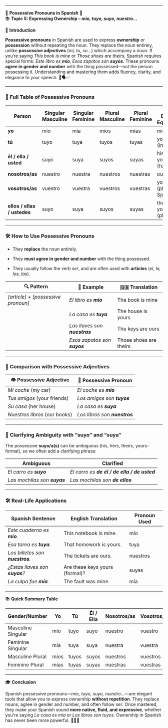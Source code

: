 
---
🌟 **Possessive Pronouns in Spanish** 🌟  
📚 **Topic 5: Expressing Ownership – _mío, tuyo, suyo, nuestro..._**

📘 **Introduction**

**Possessive pronouns** in Spanish are used to express **ownership** or **possession** without repeating the noun. They replace the noun entirely, unlike **possessive adjectives** (_mi, tu, su..._) which accompany a noun. If you’re saying _This book is mine_ or _Those shoes are theirs_, Spanish requires special forms: _Este libro es **mío**_, _Esos zapatos son **suyos**_. These pronouns **agree in gender and number** with the thing possessed—not the person possessing it. Understanding and mastering them adds fluency, clarity, and elegance to your speech. 🎁🗣️✅

---

### 📘 **Full Table of Possessive Pronouns**

|Person|Singular Masculine|Singular Feminine|Plural Masculine|Plural Feminine|🇬🇧 English Equivalent|
|---|---|---|---|---|---|
|**yo**|mío|mía|míos|mías|mine|
|**tú**|tuyo|tuya|tuyos|tuyas|yours (informal)|
|**él / ella / usted**|suyo|suya|suyos|suyas|his, hers, yours (formal)|
|**nosotros/as**|nuestro|nuestra|nuestros|nuestras|ours|
|**vosotros/as**|vuestro|vuestra|vuestros|vuestras|yours (plural, Spain)|
|**ellos / ellas / ustedes**|suyo|suya|suyos|suyas|theirs, yours (plural)|

---

### 🛠️ **How to Use Possessive Pronouns**

- They **replace** the noun entirely.
    
- They **must agree in gender and number** with the thing possessed.
    
- They usually follow the verb _ser_, and are often used with **articles** (_el, la, los, las_).
    

|🔍 Pattern|🧾 Example|🇬🇧 Translation|
|---|---|---|
|_[article] + [possessive pronoun]_|_El libro es **mío**_|The book is mine|
||_La casa es **tuya**_|The house is yours|
||_Las llaves son **nuestras**_|The keys are ours|
||_Esos zapatos son **suyos**_|Those shoes are theirs|

---

### 🎯 **Comparison with Possessive Adjectives**

|👁️ Possessive Adjective|🧠 Possessive Pronoun|
|---|---|
|_Mi coche_ (my car)|_El coche es **mío**_|
|_Tus amigos_ (your friends)|_Los amigos son **tuyos**_|
|_Su casa_ (her house)|_La casa es **suya**_|
|_Nuestros libros_ (our books)|_Los libros son **nuestros**_|

---

### 🧠 **Clarifying Ambiguity with “suyo” and “suya”**

The possessive **suyo/a(s)** can be ambiguous (his, hers, theirs, yours-formal), so we often add a clarifying phrase:

|Ambiguous|Clarified|
|---|---|
|_El carro es **suyo**_|_El carro es **de él / de ella / de usted**_|
|_Las mochilas son **suyas**_|_Las mochilas son **de ellos**_|

---

### 🛠️ **Real-Life Applications**

|Spanish Sentence|English Translation|Pronoun Used|
|---|---|---|
|_Este cuaderno es **mío**._|This notebook is mine.|mío|
|_Esa tarea es **tuya**._|That homework is yours.|tuya|
|_Los billetes son **nuestros**._|The tickets are ours.|nuestros|
|_¿Estas llaves son **suyas**?_|Are these keys yours (formal)?|suyas|
|_La culpa fue **mía**._|The fault was mine.|mía|

---

📚 **Quick Summary Table**

|Gender/Number|Yo|Tú|Él / Ella|Nosotros/as|Vosotros/as|Ellos/Ustedes|
|---|---|---|---|---|---|---|
|Masculine Singular|mío|tuyo|suyo|nuestro|vuestro|suyo|
|Feminine Singular|mía|tuya|suya|nuestra|vuestra|suya|
|Masculine Plural|míos|tuyos|suyos|nuestros|vuestros|suyos|
|Feminine Plural|mías|tuyas|suyas|nuestras|vuestras|suyas|

---

🎓 **Conclusion**

Spanish possessive pronouns—_mío, tuyo, suyo, nuestro..._—are elegant tools that allow you to express ownership **without repetition**. They replace nouns, agree in gender and number, and often follow _ser_. Once mastered, they make your Spanish sound **more native, fluid, and expressive**, whether you're saying _La casa es mía_ or _Los libros son tuyos_. Ownership in Spanish has never been more powerful. 🏡📖✅